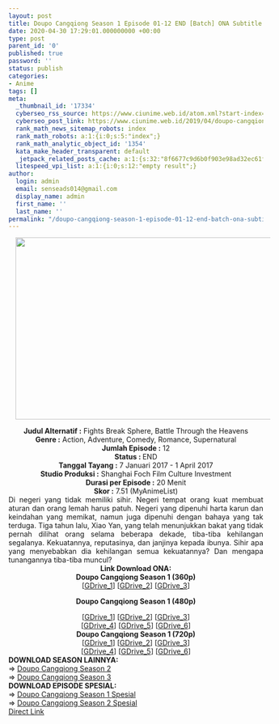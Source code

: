 ```yaml
---
layout: post
title: Doupo Cangqiong Season 1 Episode 01-12 END [Batch] ONA Subtitle Indonesia
date: 2020-04-30 17:29:01.000000000 +00:00
type: post
parent_id: '0'
published: true
password: ''
status: publish
categories:
- Anime
tags: []
meta:
  _thumbnail_id: '17334'
  cyberseo_rss_source: https://www.ciunime.web.id/atom.xml?start-index=2701&max-results=150
  cyberseo_post_link: https://www.ciunime.web.id/2019/04/doupo-cangqiong-season-1-episode-01-12.html
  rank_math_news_sitemap_robots: index
  rank_math_robots: a:1:{i:0;s:5:"index";}
  rank_math_analytic_object_id: '1354'
  kata_make_header_transparent: default
  _jetpack_related_posts_cache: a:1:{s:32:"8f6677c9d6b0f903e98ad32ec61f8deb";a:2:{s:7:"expires";i:1653438485;s:7:"payload";a:0:{}}}
  litespeed_vpi_list: a:1:{i:0;s:12:"empty result";}
author:
  login: admin
  email: senseads014@gmail.com
  display_name: admin
  first_name: ''
  last_name: ''
permalink: "/doupo-cangqiong-season-1-episode-01-12-end-batch-ona-subtitle-indonesia/"
---
```

<div class="separator" style="clear: both; text-align: center;"><a href="https://4.bp.blogspot.com/-FeMcBbPolrM/XK8FHiORE6I/AAAAAAAAOzM/LwNju6j1TJcMG4N3oSLv6kjb7Cnt7OOAACLcBGAs/s1600/Doupo%2BCangqiong%2BSeason%2B1.jpg" imageanchor="1" style="margin-left: 1em; margin-right: 1em;"><img border="0" data-original-height="720" data-original-width="1280" height="360" src="{{ site.baseurl }}/assets/2020/04/Doupo%2BCangqiong%2BSeason%2B1.jpg" width="640" /></a></div>
<p>
<div style="text-align: center;"><b>Judul</b><b><b> Alternatif</b> :</b> Fights Break Sphere, Battle Through the Heavens</div>
<div style="text-align: center;"><b><b>Genre :</b></b> Action, Adventure, Comedy, Romance, Supernatural</div>
<div style="text-align: center;"><b>Jumlah Episode :</b> 12<br /><b>Status :&nbsp;</b>END<br /><b>Tanggal Tayang :</b> 7 Januari 2017 - 1 April 2017<br /><b>Studio Produksi :</b> Shanghai Foch Film Culture Investment<br /><b>Durasi per Episode :</b> 20 Menit</div>
<div style="text-align: center;"><b>Skor :</b> 7.51 (MyAnimeList)</div>
<div style="text-align: center;"></div>
<div style="text-align: justify;">Di negeri yang tidak memiliki sihir. Negeri tempat orang kuat membuat aturan dan orang lemah harus patuh. Negeri yang dipenuhi harta karun dan keindahan yang memikat, namun juga dipenuhi dengan bahaya yang tak terduga. Tiga tahun lalu, Xiao Yan, yang telah menunjukkan bakat yang tidak pernah dilihat orang selama beberapa dekade, tiba-tiba kehilangan segalanya. Kekuatannya, reputasinya, dan janjinya kepada ibunya. Sihir apa yang menyebabkan dia kehilangan semua kekuatannya? Dan mengapa tunangannya tiba-tiba muncul?</div>
<div style="text-align: justify;"></div>
<div style="text-align: justify;"></div>
<div style="text-align: center;"><b>Link Download ONA:</b></div>
<div style="text-align: center;">
<div style="text-align: center;"><b>Doupo Cangqiong Season 1 (360p)</b></div>
<div style="text-align: center;">[<a href="https://drive.google.com/uc?export=download&amp;id=1XliQWcTHAlPGTSWD93zD91rqzgYvotWk" target="_blank" rel="noopener">GDrive_1</a>] [<a href="https://drive.google.com/uc?id=15Pc5ieEGW4PDvq0xCsHcUZLbuaPVvMcT" target="_blank" rel="noopener">GDrive_2</a>] [<a href="https://drive.google.com/uc?export=download&amp;id=1ev3bD6SLlAuP5oi3WxFkBtq1aho0uGbO" target="_blank" rel="noopener">GDrive_3</a>]</div>
<div style="text-align: center;"></div>
<p><b>Doupo Cangqiong Season 1 (480p)</b></div>
<div style="text-align: center;">[<a href="https://drive.google.com/uc?export=download&amp;id=1Y5_BpheWYsggWGt9muAkTC06qJdtyjLa" target="_blank" rel="noopener">GDrive_1</a>] [<a href="https://drive.google.com/uc?export=download&amp;id=1s4aL93bJc0KNNjvWJuH2YmM1SjSO6PLA" target="_blank" rel="noopener">GDrive_2</a>] [<a href="https://drive.google.com/uc?id=1OGp5PRaTlx_1iUE8X88cTfzwSGxDHv47" target="_blank" rel="noopener">GDrive_3</a>]<br />[<a href="https://drive.google.com/uc?id=1J07Y6RqAIXHacVT8glT4NmiDhqM1xVEu" target="_blank" rel="noopener">GDrive_4</a>] [<a href="https://drive.google.com/uc?export=download&amp;id=13CLzTyyP8wMNkPHZyBNOIBB-hR2W6P_8" target="_blank" rel="noopener">GDrive_5</a>] [<a href="https://drive.google.com/uc?export=download&amp;id=13t1YnVpAcDoN0I4Ioe56sFKAuFaRVJ5S" target="_blank" rel="noopener">GDrive_6</a>]</div>
<div style="text-align: center;"><b>Doupo Cangqiong Season 1 (720p)</b><br />[<a href="https://drive.google.com/uc?export=download&amp;id=1euj9LK_pLrGK4DLZtOKu5UxOtpYI7sU-" target="_blank" rel="noopener">GDrive_1</a>] [<a href="https://drive.google.com/uc?export=download&amp;id=1w4dqFofYWGDUs32HAh_oI2rgTtlzuaN5" target="_blank" rel="noopener">GDrive_2</a>] [<a href="https://drive.google.com/uc?id=1I34Q6-XGN5As4IJ_c0mdEnyMPQlLs5Ey" target="_blank" rel="noopener">GDrive_3</a>]<br />[<a href="https://drive.google.com/uc?id=1GYFVPXEU2uWLEUtraEObAQKre7cSbGNp" target="_blank" rel="noopener">GDrive_4</a>] [<a href="https://drive.google.com/uc?export=download&amp;id=1JObmDYRL4CicHqOk9Y49npXOb83P7erq" target="_blank" rel="noopener">GDrive_5</a>] [<a href="https://drive.google.com/uc?export=download&amp;id=1EsRJyJURG3_74XRJP8FE6WYo_nsiC9HE" target="_blank" rel="noopener">GDrive_6</a>]
<div style="text-align: left;"></div>
<div style="text-align: left;"></div>
<div style="text-align: left;"><b>DOWNLOAD SEASON LAINNYA:</b></div>
<div style="text-align: left;">=&gt;&nbsp;<a href="https://www.ciunime.web.id/2019/04/doupo-cangqiong-season-2-episode-01-12.html" target="_blank" rel="noopener">Doupo Cangqiong Season 2</a></div>
<div style="text-align: left;">=&gt;&nbsp;<a href="https://www.ciunime.web.id/2019/10/doupo-cangqiong-season-3-episode-01-12.html" target="_blank" rel="noopener">Doupo Cangqiong Season 3</a></div>
<div style="text-align: left;"></div>
<div style="text-align: left;"><b>DOWNLOAD EPISODE SPESIAL:</b></div>
<div style="text-align: left;"></div>
<div style="text-align: left;">=&gt;&nbsp;<a href="https://www.ciunime.web.id/2019/04/doupo-cangqiong-spesial-episode-01-02.html" target="_blank" rel="noopener">Doupo Cangqiong Season 1 Spesial</a></div>
<div style="text-align: left;">=&gt; <a href="https://www.ciunime.web.id/2019/10/doupo-cangqiong-season-2-spesial.html" target="_blank" rel="noopener">Doupo Cangqiong Season 2 Spesial</a></div>
<div style="text-align: left;"></div>
</div>
<link rel="stylesheet" href="https://cdnjs.cloudflare.com/ajax/libs/font-awesome/4.7.0/css/font-awesome.min.css" />
<div class="divbtn"> <a href="https://handymansurrender.com/fihup8buzv?key=94550f7ce39444073321dde3b8782f97" class="btn"><i class="fa fa-download"></i> Direct Link</a> </div>
